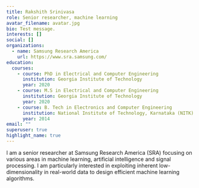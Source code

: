 ```yaml
---
title: Rakshith Srinivasa
role: Senior researcher, machine learning
avatar_filename: avatar.jpg
bio: Test message.
interests: []
social: []
organizations:
  - name: Samsung Research America
    url: https://www.sra.samsung.com/
education:
  courses:
    - course: PhD in Electrical and Computer Engineering
      institution: Georgia Institute of Technology
      year: 2020
    - course: M.S in Electrical and Computer Engineering
      institution: Georgia Institute of Technology
      year: 2020
    - course: B. Tech in Electronics and Computer Engineering
      institution: National Institute of Technology, Karnataka (NITK)
      year: 2014
email: ""
superuser: true
highlight_name: true
---
```

I am a senior researcher at Samsung Research America (SRA) focusing on various areas in machine learning, artificial intelligence and signal processing. I am particularly interested in exploiting inherent low-dimensionality in real-world data to design efficient machine learning algorithms.
